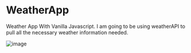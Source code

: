 # WeatherApp
Weather App With Vanilla Javascript. I am going to be using weatherAPI to pull all the necessary weather information needed.  

![image](https://user-images.githubusercontent.com/13215673/114644730-0fe37080-9ca6-11eb-9fdf-d328cd11688b.png)
